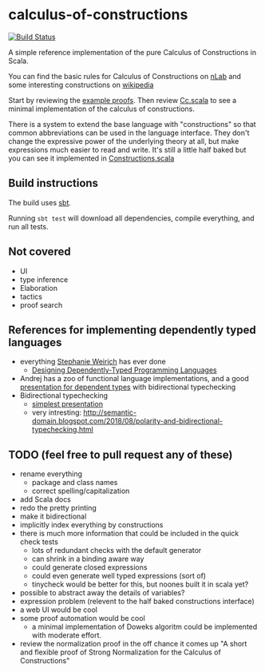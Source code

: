 # calculus-of-constructions
[![Build Status](https://travis-ci.com/marklemay/calculus-of-constructions.svg?branch=master)](https://travis-ci.com/marklemay/calculus-of-constructions)

A simple reference implementation of the pure Calculus of Constructions in Scala.

You can find the basic rules for Calculus of Constructions on [nLab](https://ncatlab.org/nlab/show/pure+type+system) and some interesting constructions on [wikipedia](https://en.wikipedia.org/wiki/Calculus_of_constructions#Defining_logical_operators)

Start by reviewing the [example proofs](src/test/scala/cc/ExampleProofTest.scala).  Then review [Cc.scala](src/main/scala/cc/Cc.scala) to see a minimal implementation of the calculus of constructions.

There is a system to extend the base language with "constructions" so that common abbreviations can be used in the language interface.  They don't change the expressive power of the underlying theory at all, but make expressions much easier to read and write.  It's still a little half baked but you can see it implemented in [Constructions.scala](src/main/scala/cc_with_constructions/Constructions.scala)

## Build instructions

The build uses [sbt](https://www.scala-sbt.org/).

Running `sbt test` will download all dependencies, compile everything, and run all tests.

 
## Not covered
* UI
* type inference
* Elaboration
* tactics
* proof search

## References for implementing dependently typed languages
* everything [Stephanie Weirich](https://www.cis.upenn.edu/~sweirich/) has ever done
  * [Designing Dependently-Typed Programming Languages](https://www.cs.uoregon.edu/research/summerschool/summer13/curriculum.html)
* Andrej has a zoo of functional language implementations, and a good [presentation for dependent types](http://math.andrej.com/2018/08/25/how-to-implement-type-theory-in-an-hour/) with bidirectional typechecking 
* Bidirectional typechecking
  * [simplest presentation](http://davidchristiansen.dk/tutorials/bidirectional.pdf)
  * very intresting: http://semantic-domain.blogspot.com/2018/08/polarity-and-bidirectional-typechecking.html

## TODO (feel free to pull request any of these)
* rename everything
  * package and class names 
  * correct spelling/capitalization
* add Scala docs
* redo the pretty printing
* make it bidirectional
* implicitly index everything by constructions
* there is much more information that could be included in the quick check tests
  * lots of redundant checks with the default generator
  * can shrink in a binding aware way
  * could generate closed expressions
  * could even generate well typed expressions (sort of)
  * tinycheck would be better for this, but noones built it in scala yet?
* possible to abstract away the details of variables?
* expression problem (relevent to the half baked constructions interface)
* a web UI would be cool
* some proof automation would be cool
  * a minimal implementation of Doweks algoritm could be implemented with moderate effort.
* review the normalization proof in the off chance it comes up "A short and flexible proof of Strong Normalization for the Calculus of Constructions"
